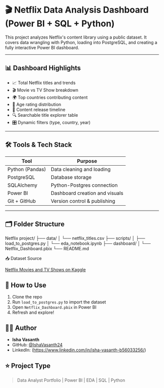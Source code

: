 # 🎬 Netflix Data Analysis Dashboard (Power BI + SQL + Python)

This project analyzes Netflix's content library using a public dataset. It covers data wrangling with Python, loading into PostgreSQL, and creating a fully interactive Power BI dashboard.

---

## 📊 Dashboard Highlights

- 📈 Total Netflix titles and trends
- 🎬 Movie vs TV Show breakdown
- 🌍 Top countries contributing content
- 🧒 Age rating distribution
- 🧭 Content release timeline
- 🔍 Searchable title explorer table
- 🎛️ Dynamic filters (type, country, year)

---

## 🛠 Tools & Tech Stack

| Tool          | Purpose                             |
|---------------|-------------------------------------|
| Python (Pandas) | Data cleaning and loading        |
| PostgreSQL     | Database storage                   |
| SQLAlchemy     | Python-Postgres connection         |
| Power BI       | Dashboard creation and visuals     |
| Git + GitHub   | Version control & publishing       |

---

## 🗂 Folder Structure
Netflix project/
├── data/
│ └── netflix_titles.csv
├── scripts/
│ ├── load_to_postgres.py
│ └── eda_notebook.ipynb
├── dashboard/
│ └── Netflix_Dashboard.pbix
└── README.md

📥 Dataset Source

[Netflix Movies and TV Shows on Kaggle](https://www.kaggle.com/datasets/shivamb/netflix-shows)


## 🚀 How to Use

1. Clone the repo
2. Run `load_to_postgres.py` to import the dataset
3. Open `Netflix_Dashboard.pbix` in Power BI
4. Refresh and explore!


## 🙋‍♀️ Author

- **Isha Vasanth**
- GitHub: [@IshaVasanth24](https://github.com/IshaVasanth24)
- LinkedIn: (https://www.linkedin.com/in/isha-vasanth-b56033256/)

## ⭐️ Project Type

> Data Analyst Portfolio | Power BI | EDA | SQL | Python

